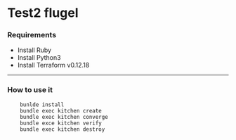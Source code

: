# Test2 flugel

###  Requirements
- Install Ruby
- Install Python3
- Install Terraform v0.12.18
------------
### How to use it
```
    bunlde install
    bundle exec kitchen create
    bundle exec kitchen converge
    bundle exce kitchen verify
    bundle exec kitchen destroy
 ```
